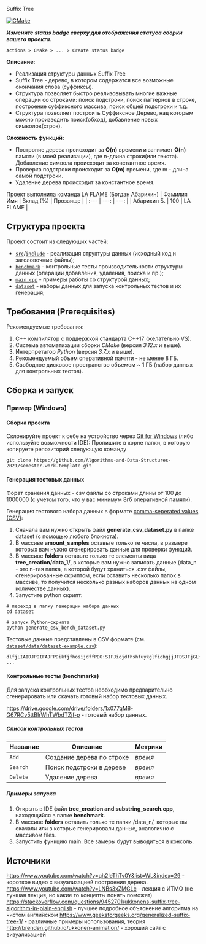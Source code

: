 Suffix Tree

[![CMake](https://github.com/Algorithms-and-Data-Structures-2021/semester-work-template/actions/workflows/cmake.yml/badge.svg)](https://github.com/Algorithms-and-Data-Structures-2021/semester-work-template/actions/workflows/cmake.yml)

**_Измените status badge сверху для отображения статуса сборки вашего проекта._**

`Actions > CMake > ... > Create status badge`

**Описание:**
- Реализация структуры данных Suffix Tree
- Suffix Tree - дерево, в котором содержатся  все возможные окончания слова (суффиксы).
- Структура позволяет быстро реализовывать многие важные операции со строками: поиск подстроки, поиск паттернов в строке, построение суффиксного массива, поиск общей подстроки и т.д.  
- Структура позволяет построить Суффиксное Дерево, над которым можно производить поиск(обход), добавление новых символов(строк).

**Сложность функций:**
- Построние дерева происходит за **O(n)** времени и занимает **O(n)** памяти (в моей реализации), где n-длина строки(или текста). Добавление символа происходит за константное время. 
- Проверка подстроки происходит за **O(m)** времени, где m - длина самой подстроки.
- Удаление дерева происходит за константное время.

Проект выполнила команда LA FLAME (Богдан Абарихин)
| Фамилия Имя   | Вклад (%) | Прозвище              |
| :---          |   ---:    |  ---:                 |
| Абарихин Б.   |   100     |  LA FLAME             |

## Структура проекта

Проект состоит из следующих частей:

- [`src`](src)/[`include`](include) - реализация структуры данных (исходный код и заголовочные файлы);
- [`benchmark`](benchmark) - контрольные тесты производительности структуры данных (операции добавления, удаления,
  поиска и пр.);
- [`main.cpp`](main.cpp) - примеры работы со структурой данных;
- [`dataset`](dataset) - наборы данных для запуска контрольных тестов и их генерация;

## Требования (Prerequisites)

Рекомендуемые требования:

1. С++ компилятор c поддержкой стандарта C++17 (желательно VS).
2. Система автоматизации сборки _CMake_ (версия _3.12.x_ и выше).
3. Интерпретатор _Python_ (версия _3.7.x_ и выше).
4. Рекомендуемый объем оперативной памяти - не менее 8 ГБ.
5. Свободное дисковое пространство объемом ~ 1 ГБ (набор данных для контрольных тестов).

## Сборка и запуск

### Пример (Windows)

#### Сборка проекта

Склонируйте проект к себе на устройство через [Git for Windows](https://gitforwindows.org/) (либо используйте
возможности IDE):
Пропишите в корне папки, в которую копируете репозиторий следующую команду

```shell
git clone https://github.com/Algorithms-and-Data-Structures-2021/semester-work-template.git
```

#### Генерация тестовых данных

Форат хранения данных - csv файлы со строками длины от 100 до 1000000 (с учетом того, что у вас минимум 8гб оперативной памяти).

Генерация тестового набора данных в
формате [comma-seperated values (CSV)](https://en.wikipedia.org/wiki/Comma-separated_values):

1. Сначала вам нужно открыть файл **generate_csv_dataset.py** в папке dataset (с помощью любого блокнота).
2. В массиве **amount_samples** оставьте только те числа, в размере которых вам нужно сгенерировать данные для проверки функций.
3. В массиве **folders** оставьте только те элементы вида **tree_creation/data_1/**, в которые вам нужно записать данные (data_n - это n-тая папка, в которой будут храниться .csv файлы, сгенерированные скриптом, если оставить несколько папок в массиве, то получится несколько разных наборов данных на одном количестве данных).
4. Запустите python скрипт:
```shell
# переход в папку генерации набора данных
cd dataset

# запуск Python-скрипта
python generate_csv_bench_dataset.py
```

Тестовые данные представлены в CSV формате (см.
[`dataset/data/dataset-example.csv`](dataset/data/dataset-example.csv)):

```csv
dlfjLIAIDJPOIFAJFPDikfjfhosijdffPDO:SIFJiojdfhshfuykglfidhgjjJFDSJFjGLKSHFGJKLHLlfgnjlgkfdjglfdgmfdmgmfdgnn
...
```

#### Контрольные тесты (benchmarks)

Для запуска контрольных тестов необходимо предварительно сгенерировать или скачать готовый набор тестовых данных. 

https://drive.google.com/drive/folders/1x077qM8-G67RCv5ttBIrWhTWbdTZjf-p - готовый набор данных.

##### Список контрольных тестов

| Название                  | Описание                                | Метрики         |
| :---                      | ---                                     | :---            |
| `Add`                     | Создание дерева по строке               | _время_         |
| `Search`                  | Поиск подстроки в дереве                | _время_         |
| `Delete`                  | Удаление дерева                         | _время_         |

##### Примеры запуска

1. Открыть в IDE файл **tree_creation and substring_search.cpp**, находящийся в папке **benchmark**.
2. В массиве **folders** оставить только те папки /data_n/, которые вы скачали или в которые генерировали данные, аналогично с массивом files.
3. Запустить функцию main. Все замеры будут выводиться в консоль.

## Источники
https://www.youtube.com/watch?v=qh2leThTv0Y&list=WL&index=29 - короткое видео с визуализацией построения дерева.
https://www.youtube.com/watch?v=LNBs3xZMGLc - лекция с ИТМО (не лучшая лекция, но какие то концепты понять поможет)
https://stackoverflow.com/questions/9452701/ukkonens-suffix-tree-algorithm-in-plain-english - лучшее подробное объяснение алгоритма на чистом английском
https://www.geeksforgeeks.org/generalized-suffix-tree-1/ - различные примеры использования, теория
http://brenden.github.io/ukkonen-animation/ - хороший сайт с визуализацией
